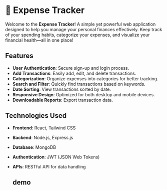 # 🚀 Expense Tracker

Welcome to the **Expense Tracker**!
A simple yet powerful web application designed to help you manage your personal finances effectively.
Keep track of your spending habits, categorize your expenses, and visualize your financial health—all in one place!

## Features

- **User Authentication**: Secure sign-up and login process.
- **Add Transactions**: Easily add, edit, and delete transactions.
- **Categorization**: Organize expenses into categories for better tracking.
- **Search and Filter**: Quickly find transactions based on keywords.
- **Date Sorting**: View transactions sorted by date.
- **Responsive Design**: Optimized for both desktop and mobile devices.
- **Downloadable Reports**: Export transaction data.

## Technologies Used

- **Frontend**: React, Tailwind CSS
- **Backend**: Node.js, Express.js
- **Database**: MongoDB
- **Authentication**: JWT (JSON Web Tokens)
- **APIs**: RESTful API for data handling

  ## demo
  
